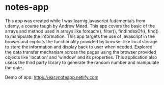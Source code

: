 # notes-app
This app was created while I was learnig javascript fudamentals from udemy, a course taugh by Andrew Mead. This app covers the 
basic of the arrays and method used in arrays like foreach(), filter(), findIndexOf(),
find() to manipulate the information. This app targets the use of javascript in the brower
and exploits the functionality provided by browser like local storage to store the 
information and display back to user when needed. Explored the data transfer mechanism
across the pages using the browser provided objects like 'location' and 'window' and its properties.
This application also usess the third party library to generate the random number and 
manipulate the date.

Demo of app: https://easynoteapp.netlify.com
